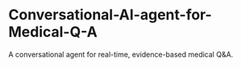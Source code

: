 # Conversational-AI-agent-for-Medical-Q-A
A conversational agent for real-time, evidence-based medical Q&amp;A.
